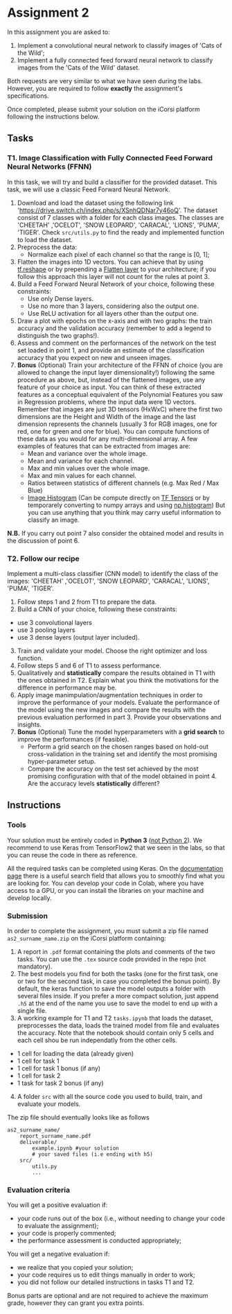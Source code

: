 # Assignment 2

In this assignment you are asked to:

1. Implement a convolutional neural network to classify images of 'Cats of the Wild';
2. Implement a fully connected feed forward neural network to classify images from the 'Cats of the Wild' dataset.

Both requests are very similar to what we have seen during the labs. However, you are required to follow **exactly** the assignment's specifications.

Once completed, please submit your solution on the iCorsi platform following the instructions below. 


## Tasks

### T1. Image Classification with Fully Connected Feed Forward Neural Networks (FFNN)

In this task, we will try and build a classifier for the provided dataset. This task, we will use a classic Feed Forward Neural Network.

1. Download and load the dataset using the following link 'https://drive.switch.ch/index.php/s/XSnhQDNar7y46oQ'. The dataset consist of 7 classes with a folder for each class images. The classes are 'CHEETAH' ,'OCELOT', 'SNOW LEOPARD', 'CARACAL', 'LIONS', 'PUMA', 'TIGER'. Check `src/utils.py` to find the ready and implemented function to load the dataset. 
2. Preprocess the data:
    - Normalize each pixel of each channel so that the range is [0, 1];
3. Flatten the images into 1D vectors. You can achieve that by using [tf.reshape](https://www.tensorflow.org/api_docs/python/tf/reshape) or by prepending a [Flatten layer](https://keras.io/api/layers/reshaping_layers/flatten/) to your architecture; if you follow this approach this layer will not count for the rules at point 3.
4. Build a Feed Forward Neural Network of your choice, following these constraints:
    - Use only Dense layers.
    - Use no more than 3 layers, considering also the output one.
    - Use ReLU activation for all layers other than the output one.
5. Draw a plot with epochs on the x-axis and with two graphs: the train accuracy and the validation accuracy (remember to add a legend to distinguish the two graphs!).
6. Assess and comment on the performances of the network on the test set loaded in point 1, and provide an estimate of the classification accuracy that you expect on new and unseen images. 
7. **Bonus** (Optional) Train your architecture of the FFNN of choice (you are allowed to change the input layer dimensionality!) following the same procedure as above, but, instead of the flattened images, use any feature of your choice as input. You can think of these extracted features as a conceptual equivalent of the Polynomial Features you saw in Regression problems, where the input data were 1D vectors. Remember that images are just 3D tensors (HxWxC) where the first two dimensions are the Height and Width of the image and the last dimension represents the channels (usually 3 for RGB images, one for red, one for green and one for blue). You can compute functions of these data as you would for any multi-dimensional array. A few examples of features that can be extracted from images are:
    - Mean and variance over the whole image.
    - Mean and variance for each channel.
    - Max and min values over the whole image.
    - Max and min values for each channel.
    - Ratios between statistics of different channels (e.g. Max Red / Max Blue)
    - [Image Histogram](https://en.wikipedia.org/wiki/Image_histogram) (Can be compute directly on [TF Tensors](https://www.tensorflow.org/api_docs/python/tf/histogram_fixed_width) or by temporarely converting to numpy arrays and using [np.histogram](https://numpy.org/doc/stable/reference/generated/numpy.histogram.html))
But you can use anything that you think may carry useful information to classify an image.

**N.B.** If you carry out point 7 also consider the obtained model and results in the discussion of point 6.


### T2. Follow our recipe

Implement a multi-class classifier (CNN model) to identify the class of the images: 'CHEETAH' ,'OCELOT', 'SNOW LEOPARD', 'CARACAL', 'LIONS', 'PUMA', 'TIGER'.

1. Follow steps 1 and 2 from T1 to prepare the data.
2. Build a CNN of your choice, following these constraints: 
 - use 3 convolutional layers
 - use 3 pooling layers
 - use 3 dense layers (output layer included).
3. Train and validate your model. Choose the right optimizer and loss function.
4. Follow steps 5 and 6 of T1 to assess performance.
5. Qualitatively and **statistically** compare the results obtained in T1 with the ones obtained in T2. Explain what you think the motivations for the difference in performance may be.
6. Apply image manimpulation/augmentation techniques in order to improve the performance of your models. Evaluate the performance of the model using the new images and compare the results with the previous evaluation performed in part 3. Provide your observations and insights.
7. **Bonus** (Optional) Tune the model hyperparameters with a **grid search** to improve the performances (if feasible).
    - Perform a grid search on the chosen ranges based on hold-out cross-validation in the training set and identify the most promising hyper-parameter setup.
    - Compare the accuracy on the test set achieved by the most promising configuration with that of the model obtained in point 4. Are the accuracy levels **statistically** different?


## Instructions

### Tools

Your solution must be entirely coded in **Python 3** ([not Python 2](https://python3statement.org/)).
We recommend to use Keras from TensorFlow2 that we seen in the labs, so that you can reuse the code in there as reference. 

All the required tasks can be completed using Keras. On the [documentation page](https://www.tensorflow.org/api_docs/python/tf/keras/) there is a useful search field that allows you to smoothly find what you are looking for. 
You can develop your code in Colab, where you have access to a GPU, or you can install the libraries on your machine and develop locally.


### Submission

In order to complete the assignment, you must submit a zip file named `as2_surname_name.zip` on the iCorsi platform containing: 

1. A report in `.pdf` format containing the plots and comments of the two tasks. You can use the `.tex` source code provided in the repo (not mandatory).
2. The best models you find for both the tasks (one for the first task, one or two for the second task, in case you completed the bonus point). By default, the keras function to save the model outputs a folder with several files inside. If you prefer a more compact solution, just append `.h5` at the end of the name you use to save the model to end up with a single file.
3. A working example for T1 and T2 `tasks.ipynb` that loads the dataset, preprocesses the data, loads the trained model from file and evaluates the accuracy. Note that the notebook should contain only 5 cells and each cell shou be run independatly from the other cells.
 - 1 cell for loading the data (already given)
 - 1 cell for task 1
 - 1 cell for task 1 bonus (if any)
 - 1 cell for task 2
 - 1 task for task 2 bonus (if any)
4. A folder `src` with all the source code you used to build, train, and evaluate your models.

The zip file should eventually looks like as follows

```
as2_surname_name/
    report_surname_name.pdf
    deliverable/
        example.ipynb #your solution
        # your saved files (i.e ending with h5)
    src/
        utils.py
        ...
```


### Evaluation criteria

You will get a positive evaluation if:

- your code runs out of the box (i.e., without needing to change your code to evaluate the assignment);
- your code is properly commented;
- the performance assessment is conducted appropriately;

You will get a negative evaluation if: 

- we realize that you copied your solution;
- your code requires us to edit things manually in order to work;
- you did not follow our detailed instructions in tasks T1 and T2.

Bonus parts are optional and are not required to achieve the maximum grade, however they can grant you extra points.

